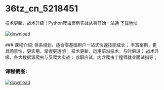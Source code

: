 # 36tz_cn_5218451
技术更新，战术升级！Python爬虫案例实战从零开始一站通
[下载地址](http://www.36tz.cn/article/5218451 "下载地址")
<br/></br>[![download](http://36tz.cn/muke_img/2021_02_1-51-300x169.png "下载地址")](http://www.36tz.cn/article/5218451 "下载地址")
<br/></br>### 课程介绍:
体系规划，适合零基础用户一站式快速技能成长；
丰富案例，更具场景性，更实用，掌握更透彻；
技术更新，运用前沿技术，与时俱进；
战术升级，各大数据源爬虫与反爬大实战；
求职应试，内含爬虫工程师就业面试指导；

### 课程截图:
[![download](http://36tz.cn/muke_img/2021_02_2-54.png "下载地址")](http://www.36tz.cn/article/5218451 "下载地址")
